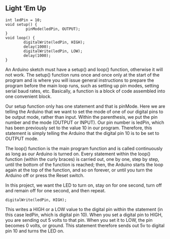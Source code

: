 ## Light ‘Em Up

	int ledPin = 10;
	void setup() {
	         pinMode(ledPin, OUTPUT);
	}
	void loop() {
	        digitalWrite(ledPin, HIGH);
	        delay(1000);
	        digitalWrite(ledPin, LOW);
	        delay(1000);
	}

An Arduino sketch must have a setup() and loop() function, otherwise it will not work. The setup() function runs once and once only at the start of the program and is where you will issue general instructions to prepare the program before the main loop runs, such as setting up pin modes, setting serial baud rates, etc. Basically, a function is a block of code assembled into one convenient block.

Our setup function only has one statement and that is pinMode. Here we are telling the Arduino that we want to set the mode of one of our digital pins to be output mode, rather than input. Within the parenthesis, we put the pin number and the mode (OUTPUT or INPUT). Our pin number is ledPin, which has been previously set to the value 10 in our program. Therefore, this statement is simply telling the Arduino that the digital pin 10 is to be set to OUTPUT mode.

The loop() function is the main program function and is called continuously as long as our Arduino is turned on. Every statement within the loop() function (within the curly braces) is carried out, one by one, step by step, until the bottom of the function is reached; then, the Arduino starts the loop again at the top of the function, and so on forever, or until you turn the Arduino off or press the Reset switch.

In this project, we want the LED to turn on, stay on for one second, turn off and remain off for one second, and then repeat.

	digitalWrite(ledPin, HIGH);

This writes a HIGH or a LOW value to the digital pin within the statement (in this case ledPin, which is digital pin 10). When you set a digital pin to HIGH, you are sending out 5 volts to that pin. When you set it to LOW, the pin becomes 0 volts, or ground. This statement therefore sends out 5v to digital pin 10 and turns the LED on.



























